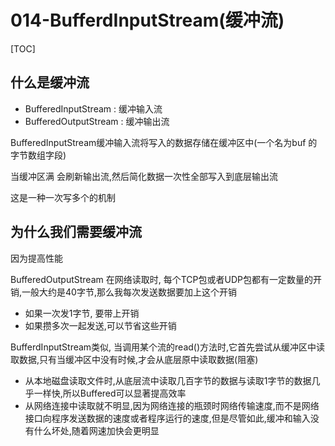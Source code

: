 # 014-BufferdInputStream(缓冲流)

[TOC]

## 什么是缓冲流

- BufferedInputStream : 缓冲输入流
- BufferedOutputStream : 缓冲输出流

BufferedInputStream缓冲输入流将写入的数据存储在缓冲区中(一个名为buf 的字节数组字段)

当缓冲区满 会刷新输出流,然后简化数据一次性全部写入到底层输出流

这是一种一次写多个的机制

## 为什么我们需要缓冲流

因为提高性能

BufferedOutputStream 在网络读取时, 每个TCP包或者UDP包都有一定数量的开销,一般大约是40字节,那么我每次发送数据要加上这个开销

- 如果一次发1字节, 要带上开销
- 如果攒多次一起发送,可以节省这些开销

BufferdInputStream类似, 当调用某个流的read()方法时,它首先尝试从缓冲区中读取数据,只有当缓冲区中没有时候,才会从底层原中读取数据(阻塞)

- 从本地磁盘读取文件时,从底层流中读取几百字节的数据与读取1字节的数据几乎一样快,所以Buffered可以显著提高效率
- 从网络连接中读取就不明显,因为网络连接的瓶颈时网络传输速度,而不是网络接口向程序发送数据的速度或者程序运行的速度,但是尽管如此,缓冲和输入没有什么坏处,随着网速加快会更明显



